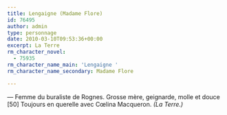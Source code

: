 ```yaml
---
title: Lengaigne (Madame Flore)
id: 76495
author: admin
type: personnage
date: 2010-03-10T09:53:36+00:00
excerpt: La Terre
rm_character_novel:
  - 75935
rm_character_name_main: 'Lengaigne '
rm_character_name_secondary: Madame Flore

---
```

— Femme du buraliste de Rognes. Grosse mère, geignarde, molle et douce [50] Toujours en querelle avec Cœlina Macqueron. _(La Terre.)_